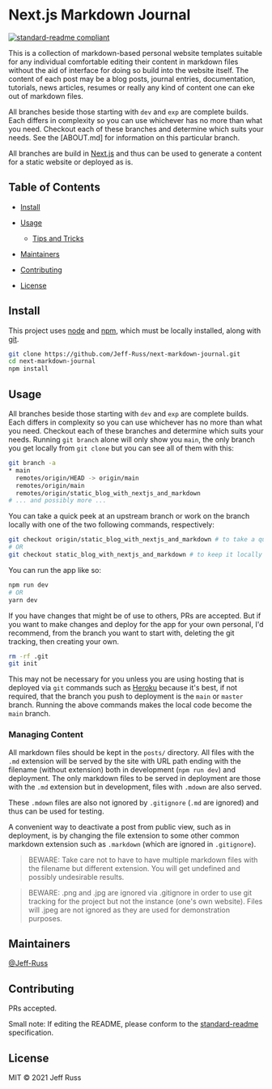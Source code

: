 # Next.js Markdown Journal

<!-- ![banner](img/banner.png) -->

[![standard-readme compliant](https://img.shields.io/badge/standard--readme-OK-green.svg?style=flat-square)](https://github.com/RichardLitt/standard-readme)

This is a collection of markdown-based personal website templates suitable for any individual comfortable editing their content in markdown files without the aid of interface for doing so build into the website itself. The content of each post may be a blog posts, journal entries, documentation, tutorials, news articles, resumes or really any kind of content one can eke out of markdown files. 

All branches beside those starting with `dev` and `exp` are complete builds. Each differs in complexity so you can use whichever has no more than what you need. Checkout each of these branches and determine which suits your needs. See the [ABOUT.md] for information on this particular branch.

All branches are build in [Next.js](https://nextjs.org/) and thus can be used to generate a content for a static website or deployed as is. 

## Table of Contents

- [Install](#install)
- [Usage](#usage)
  - [Tips and Tricks](#tips-and-tricks)

- [Maintainers](#maintainers)
- [Contributing](#contributing)
- [License](#license)

## Install

This project uses [node](http://nodejs.org/) and [npm](https://npmjs.com/), which must be locally installed, along with [git](https://github.com/git-guides/install-git).

```sh
git clone https://github.com/Jeff-Russ/next-markdown-journal.git
cd next-markdown-journal
npm install
```

## Usage

All branches beside those starting with `dev` and `exp` are complete builds. Each differs in complexity so you can use whichever has no more than what you need. Checkout each of these branches and determine which suits your needs. Running `git branch` alone will only show you `main`, the only branch you get locally from `git clone` but you can see all of them with this:

```sh
git branch -a
* main
  remotes/origin/HEAD -> origin/main
  remotes/origin/main
  remotes/origin/static_blog_with_nextjs_and_markdown
# ... and possibly more ...
```

You can take a quick peek at an upstream branch or work on the branch locally with one of the two following commands, respectively:

```sh
git checkout origin/static_blog_with_nextjs_and_markdown # to take a quick peak
# OR
git checkout static_blog_with_nextjs_and_markdown # to keep it locally
```

You can run the app like so:

```sh
npm run dev
# OR
yarn dev
```

If you have changes that might be of use to others, PRs are accepted. But if you want to make changes and deploy for the app for your own personal, I'd recommend, from the  branch you want to start with, deleting the git tracking, then creating your own. 

```sh
rm -rf .git
git init
```

This may not be necessary for you unless you are using hosting that is deployed via `git` commands such as [Heroku](https://devcenter.heroku.com/articles/git) because it's best, if not required, that the branch you push to deployment is the `main` or `master` branch. Running the above commands makes the local code become the `main` branch.

### Managing Content

All markdown files should be kept in the  `posts/` directory.  All files with the `.md` extension will be served by the site with URL path ending with the filename (without extension) both in development  (`npm run dev`) and deployment.  The only markdown files to be served in deployment are those with the `.md` extension but in development, files with `.mdown` are also served. 

These `.mdown` files are also not ignored by `.gitignore` (`.md` are ignored) and thus can be used for testing. 

A convenient way to deactivate a post from public view, such as in deployment, is by changing the file extension to some other common markdown extension such as `.markdown` (which are ignored in `.gitignore`).

> BEWARE: Take care not to have to have multiple markdown files with the filename but different extension. You will get undefined and possibly undesirable results. 

> BEWARE: .png and .jpg are ignored via .gitignore in order to use git tracking for the project but not the instance (one's own website). Files will .jpeg are not ignored as they are used for demonstration purposes.  


## Maintainers

[@Jeff-Russ](https://github.com/Jeff-Russ)

## Contributing

PRs accepted.

Small note: If editing the README, please conform to the [standard-readme](https://github.com/RichardLitt/standard-readme) specification.

## License

MIT © 2021 Jeff Russ
